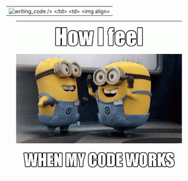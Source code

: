 #

<table>
    <tr>
        <td>
        <img align="center" src="https://github.com/tuyojr/pythonUdacity/blob/main/exercises/writing_code.gif" alt="writing_code />
        </td>
        <td>
        <img align="center" src="https://github.com/tuyojr/pythonUdacity/blob/main/exercises/jim_carrey.gif" />
        </td>
    </tr>
</table>

<div align="center">
  <img align="center" src="https://github.com/tuyojr/pythonUdacity/blob/main/exercises/working_code.gif" alt="working_code" />
</div>
